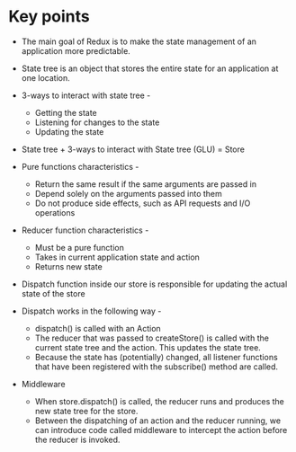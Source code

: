 # Key points

- The main goal of Redux is to make the state management of an application more predictable.
- State tree is an object that stores the entire state for an application at one location.
- 3-ways to interact with state tree -
  - Getting the state
  - Listening for changes to the state
  - Updating the state
- State tree + 3-ways to interact with State tree (GLU) = Store
- Pure functions characteristics -
  - Return the same result if the same arguments are passed in
  - Depend solely on the arguments passed into them
  - Do not produce side effects, such as API requests and I/O operations
- Reducer function characteristics -
  - Must be a pure function
  - Takes in current application state and action
  - Returns new state
- Dispatch function inside our store is responsible for updating the actual state of the store
- Dispatch works in the following way -

  - dispatch() is called with an Action
  - The reducer that was passed to createStore() is called with the current state tree and the action. This updates the state tree.
  - Because the state has (potentially) changed, all listener functions that have been registered with the subscribe() method are called.

- Middleware
  - When store.dispatch() is called, the reducer runs and produces the new state tree for the store.
  - Between the dispatching of an action and the reducer running, we can introduce code called middleware to intercept the action before the reducer is invoked.
